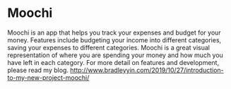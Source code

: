 # Moochi

Moochi is an app that helps you track your expenses and budget for your money. Features include budgeting your income into different categories, saving your expenses to different categories. Moochi is a great visual representation of where you are spending your money and how much you have left in each category. For more detail on features and development, please read my blog.
http://www.bradleyyin.com/2019/10/27/introduction-to-my-new-project-moochi/

